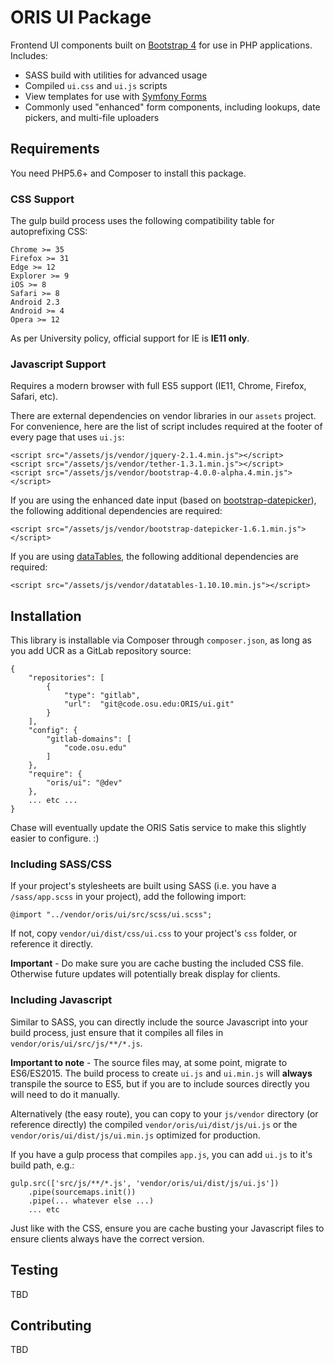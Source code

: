 # ORIS UI Package

Frontend UI components built on [Bootstrap 4](http://v4-alpha.getbootstrap.com/) for use in PHP applications. Includes:
* SASS build with utilities for advanced usage
* Compiled `ui.css` and `ui.js` scripts
* View templates for use with [Symfony Forms](http://symfony.com/doc/current/forms.html)
* Commonly used "enhanced" form components, including lookups, date pickers, and multi-file uploaders

## Requirements
You need PHP5.6+ and Composer to install this package.

### CSS Support
The gulp build process uses the following compatibility table for autoprefixing CSS:
```
Chrome >= 35
Firefox >= 31
Edge >= 12
Explorer >= 9
iOS >= 8
Safari >= 8
Android 2.3
Android >= 4
Opera >= 12
```

As per University policy, official support for IE is **IE11 only**.

### Javascript Support
Requires a modern browser with full ES5 support (IE11, Chrome, Firefox, Safari, etc).

There are external dependencies on vendor libraries in our `assets` project. For convenience, here are the list of script includes required at the footer of every page that uses `ui.js`:
```
<script src="/assets/js/vendor/jquery-2.1.4.min.js"></script>
<script src="/assets/js/vendor/tether-1.3.1.min.js"></script>
<script src="/assets/js/vendor/bootstrap-4.0.0-alpha.4.min.js"></script>
```

If you are using the enhanced date input (based on [bootstrap-datepicker](http://bootstrap-datepicker.readthedocs.io/en/latest/)), the following additional dependencies are required:
```
<script src="/assets/js/vendor/bootstrap-datepicker-1.6.1.min.js"></script>
```

If you are using [dataTables](https://datatables.net/), the following additional dependencies are required:
```
<script src="/assets/js/vendor/datatables-1.10.10.min.js"></script>
```

## Installation
This library is installable via Composer through `composer.json`, as long as you add UCR as a GitLab repository source:

```
{
    "repositories": [
        {
            "type": "gitlab",
            "url":  "git@code.osu.edu:ORIS/ui.git"
        }
    ],
    "config": {
        "gitlab-domains": [
            "code.osu.edu"
        ]
    },
    "require": {
        "oris/ui": "@dev"
    },
    ... etc ...
}
```

Chase will eventually update the ORIS Satis service to make this slightly easier to configure. :)

### Including SASS/CSS
If your project's stylesheets are built using SASS (i.e. you have a `/sass/app.scss` in your project), add the following import:
```
@import "../vendor/oris/ui/src/scss/ui.scss";
```

If not, copy `vendor/ui/dist/css/ui.css` to your project's `css` folder, or reference it directly.

**Important** - Do make sure you are cache busting the included CSS file. Otherwise future updates will potentially break display for clients.

### Including Javascript
Similar to SASS, you can directly include the source Javascript into your build process, just ensure that it compiles all files in `vendor/oris/ui/src/js/**/*.js`.

**Important to note** - The source files may, at some point, migrate to ES6/ES2015. The build process to create `ui.js` and `ui.min.js` will **always** transpile the source to ES5, but if you are to include sources directly you will need to do it manually.

Alternatively (the easy route), you can copy to your `js/vendor` directory (or reference directly) the compiled `vendor/oris/ui/dist/js/ui.js` or the `vendor/oris/ui/dist/js/ui.min.js` optimized for production.

If you have a gulp process that compiles `app.js`, you can add `ui.js` to it's build path, e.g.:
```
gulp.src(['src/js/**/*.js', 'vendor/oris/ui/dist/js/ui.js'])
    .pipe(sourcemaps.init())
    .pipe(... whatever else ...)
    ... etc
```

Just like with the CSS, ensure you are cache busting your Javascript files to ensure clients always have the correct version.

## Testing

TBD

## Contributing

TBD
